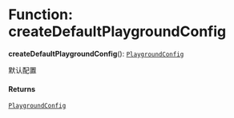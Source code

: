 # Function: createDefaultPlaygroundConfig

**createDefaultPlaygroundConfig**(): [`PlaygroundConfig`](/auto-docs/free-layout-editor/variables/PlaygroundConfig-1.md)

默认配置

#### Returns

[`PlaygroundConfig`](/auto-docs/free-layout-editor/variables/PlaygroundConfig-1.md)
